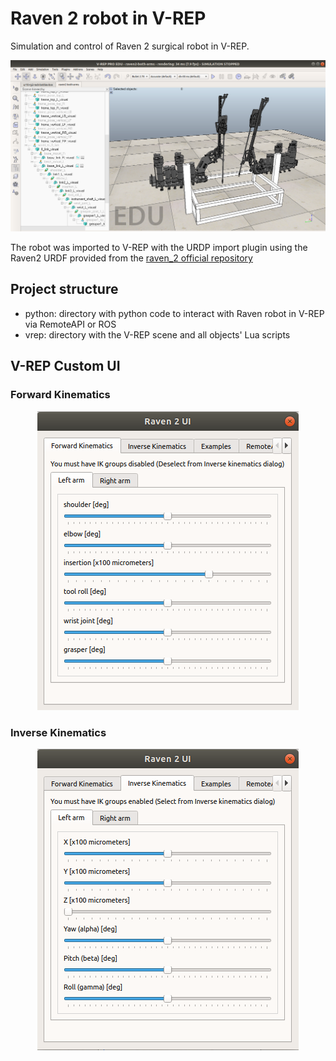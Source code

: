 Raven 2 robot in V-REP
======================

Simulation and control of Raven 2 surgical robot in V-REP.

<p align="center">
    <img src="./vrep/screenshot.png">
</p>

The robot was imported to V-REP with the URDP import plugin using the Raven2 URDF provided from the
[raven_2 official repository](https://github.com/rll/raven_2/tree/master/raven_2_params/data)

## Project structure

- python: directory with python code to interact with Raven robot in V-REP via RemoteAPI or ROS
- vrep: directory with the V-REP scene and all objects' Lua scripts


## V-REP Custom UI

### Forward Kinematics
<p align="center">
    <img src="./vrep/fk.png">
</p>

### Inverse Kinematics
<p align="center">
    <img src="./vrep/ik.png">
</p>